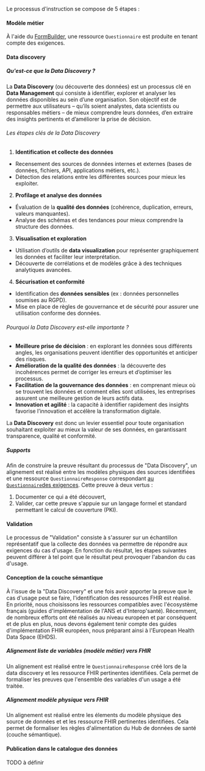 Le processus d'instruction se compose de 5 étapes :

#### Modèle métier

À l'aide du [FormBuilder](), une ressource `Questionnaire` est produite en tenant compte des exigences.

#### Data discovery

##### Qu'est-ce que la **Data Discovery** ?

La **Data Discovery** (ou découverte des données) est un processus clé en **Data Management** qui consiste à identifier, 
explorer et analyser les données disponibles au sein d’une organisation. Son objectif est de permettre aux utilisateurs 
– qu’ils soient analystes, data scientists ou responsables métiers – de mieux comprendre leurs données, d’en extraire 
des insights pertinents et d’améliorer la prise de décision.

###### Les étapes clés de la Data Discovery

1. **Identification et collecte des données**
  - Recensement des sources de données internes et externes (bases de données, fichiers, API, applications métiers, 
etc.).
  - Détection des relations entre les différentes sources pour mieux les exploiter.

2. **Profilage et analyse des données**
  - Évaluation de la **qualité des données** (cohérence, duplication, erreurs, valeurs manquantes).
  - Analyse des schémas et des tendances pour mieux comprendre la structure des données.

3. **Visualisation et exploration**
  - Utilisation d’outils de **data visualization** pour représenter graphiquement les données et faciliter leur 
interprétation.
  - Découverte de corrélations et de modèles grâce à des techniques analytiques avancées.

4. **Sécurisation et conformité**
  - Identification des **données sensibles** (ex : données personnelles soumises au RGPD).
  - Mise en place de règles de gouvernance et de sécurité pour assurer une utilisation conforme des données.

###### Pourquoi la Data Discovery est-elle importante ?

- **Meilleure prise de décision** : en explorant les données sous différents angles, les organisations peuvent 
identifier des opportunités et anticiper des risques.
- **Amélioration de la qualité des données** : la découverte des incohérences permet de corriger les erreurs et 
d’optimiser les processus.
- **Facilitation de la gouvernance des données** : en comprenant mieux où se trouvent les données et comment elles sont 
utilisées, les entreprises assurent une meilleure gestion de leurs actifs data.
- **Innovation et agilité** : la capacité à identifier rapidement des insights favorise l’innovation et accélère la 
transformation digitale.

La **Data Discovery** est donc un levier essentiel pour toute organisation souhaitant exploiter au mieux la valeur de 
ses données, en garantissant transparence, qualité et conformité.

##### Supports

Afin de construire la preuve résultant du processus de "Data Discovery", un alignement est réalisé entre les modèles 
physiques des sources identifiées et une ressource `QuestionnaireResponse` correspondant [au `Questionnaire`des exigences](dm-delivery-process.html#mod%C3%A8le-m%C3%A9tier). Cette preuve à deux vertus :
1. Documenter ce qui a été découvert,
2. Valider, car cette preuve s'appuie sur un langage formel et standard permettant le calcul de couverture (PKI).

#### Validation

Le processus de "Validation" consiste à s'assurer sur un échantillon représentatif que la collecte des données va 
permettre de répondre aux exigences du cas d'usage. En fonction du résultat, les étapes suivantes peuvent différer à tel 
point que le résultat peut provoquer l'abandon du cas d'usage.

#### Conception de la couche sémantique

À l'issue de la "Data Discovery" et une fois avoir apporter la preuve que le cas d'usage peut se faire, l'identification 
des ressources FHIR est réalisé. En priorité, nous choisissons les ressources compatibles avec l'écosystème français 
(guides d'implémentation de l'ANS et d'Interop'santé). Récemment, de nombreux efforts ont été réalisés au niveau européen 
et par conséquent et de plus en plus, nous devons également tenir compte des guides d'implémentation FHIR européen, nous 
préparant ainsi à l'European Health Data Space (EHDS).

##### Alignement liste de variables (modèle métier) vers FHIR

Un alignement est réalisé entre le `QuestionnaireResponse` créé lors de la data discovery et les ressource FHIR pertinentes 
identifiées. Cela permet de formaliser les preuves que l'ensemble des variables d'un usage a été traitée.

##### Alignement modèle physique vers FHIR

Un alignement est réalisé entre les élements du modèle physique des source de données et et les ressource FHIR pertinentes 
identifiées. Cela permet de formaliser les règles d'alimentation du Hub de données de santé (couche sémantique).

#### Publication dans le catalogue des données

TODO à définir